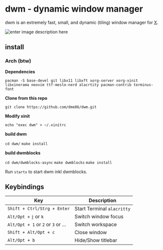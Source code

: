 
# dwm - dynamic window manager

dwm is an extremely fast, small, and dynamic (tiling) window manager for [X](https://www.x.org/).

![enter image description here](https://i.imgur.com/s5LXSdd.png)

## install

### Arch (btw)

**Dependencies**

`pacman -S base-devel git libx11 libxft xorg-server xorg-xinit libxinerama neovim ttf-meslo-nerd alacrtity pacman-contrib terminus-font`

**Clone from this repo**

`git clone https://github.com/dme86/dwm.git`

**Modify xinit**

`echo "exec dwm" > ~/.xinitrc`


**build dwm**

`cd dwm/`
`make install`

**build dwmblocks**

`cd dwm/dwmblocks-async`
`make dwmblocks`
`make install`

Run `startx` to start dwm inkl dwmblocks.

## Keybindings


| Key | Description |
|--|--|
|`Shift + Ctrl/Strg + Enter`  |Start Terminal `alacritty`  |
|`Alt/Opt +` `j` or `k`|Switch window focus|
|`Alt/Opt + 1` or `2` or `3` or ...|Switch workspace|
|`Shift + Alt/Opt + c`|Close window|
|`Alt/Opt + b`|Hide/Show titlebar|

